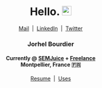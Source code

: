 <div align="center">
    <h1>Hello. <img src="https://media.giphy.com/media/hvRJCLFzcasrR4ia7z/giphy.gif" width="25px"></h1>
</div>

<div align="center">
    <a href="mailto:contact@lehroj.xyz">Mail</a>
    &nbsp;|&nbsp;
    <a href="https://linkedin.com/in/jorhelbourdier">LinkedIn</a>
    &nbsp;|&nbsp;
    <a href="https://twitter.com/_lehroj">Twitter</a>
</div>

<div align="center">
    <h3>Jorhel Bourdier</h3>
    <h4>
        Currently @ <a href="https://semjuice.com">SEMJuice</a> + <a href="https://lehroj.xyz">Freelance</a>
        <br>
        Montpellier, France 🇫🇷
    </h4>
</div>

<div align="center">
    <a href="https://lehroj.github.io/resume">Resume</a>
    &nbsp;|&nbsp;
    <a href="https://lehroj.github.io/uses">Uses</a>
</div>
